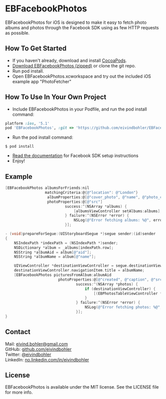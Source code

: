 # EBFacebookPhotos
EBFacebookPhotos for iOS is designed to make it easy to fetch photo albums and photos through the Facebook SDK using as few HTTP requests as possible.

## How To Get Started
- If you haven't already, download and install [CocoaPods](https://github.com/CocoaPods/CocoaPods).
- [Download EBFacebookPhotos (zipped)](https://github.com/eivindbohler/EBFacebookPhotos/zipball/master) or clone the git repo.
- Run pod install.
- Open EBFacebookPhotos.xcworkspace and try out the included iOS example app "PhotoFetcher"

## How To Use In Your Own Project
- Include EBFacebookPhotos in your Podfile, and run the pod install command:
```ruby
platform :ios, '5.1'
pod 'EBFacebookPhotos', :git => 'https://github.com/eivindbohler/EBFacebookPhotos.git', :tag => '0.0.2'
```

- Run the pod install command:
```
$ pod install
```

- [Read the documentation](https://developers.facebook.com/docs/getting-started/getting-started-with-the-ios-sdk) for Facebook SDK setup instructions
- Enjoy!

## Example
```objective-c
[EBFacebookPhotos albumsForFriends:nil
                  matchingCriteria:@{@"location": @"London"}
                   albumProperties:@[@"cover_photo", @"name", @"photo_count", @"created"]
                   photoProperties:@[@"src"]
                           success:^(NSArray *albums) {
                               [albumsViewController setAlbums:albums];
                           } failure:^(NSError *error) {
                               NSLog(@"Error fetching albums: %@", error);
                           }];

```
```objective-c
- (void)prepareForSegue:(UIStoryboardSegue *)segue sender:(id)sender
{
    NSIndexPath *indexPath = (NSIndexPath *)sender;
    NSDictionary *album = _albums[indexPath.row];
    NSString *albumAid = album[@"aid"];
    NSString *albumName = album[@"name"];

    UIViewController *destinationViewController = segue.destinationViewController;
    destinationViewController.navigationItem.title = albumName;
    [EBFacebookPhotos picturesFromAlbum:albumAid
                        photoProperties:@[@"created", @"caption", @"src_width", @"src_height", @"src"]
                                success:^(NSArray *photos) {
                                    if (destinationViewController) {
                                        [(EBPhotosTableViewController *)destinationViewController setPhotos:photos];
                                    }
                                } failure:^(NSError *error) {
                                    NSLog(@"Error fetching photos: %@", error);
                                }];
}
```

## Contact
Mail: [eivind.bohler@gmail.com](mailto:eivind.bohler@gmail.com)  
GitHub: [github.com/eivindbohler](http://github.com/eivindbohler)  
Twitter: [@eivindbohler](https://twitter.com/eivindbohler)  
LinkedIn: [no.linkedin.com/in/eivindbohler](http://no.linkedin.com/in/eivindbohler)

## License
EBFacebookPhotos is available under the MIT license. See the LICENSE file for more info.